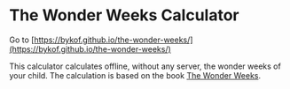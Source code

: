 # The Wonder Weeks Calculator

Go to [https://bykof.github.io/the-wonder-weeks/](https://bykof.github.io/the-wonder-weeks/)

This calculator calculates offline, without any server, the wonder weeks of your child.
The calculation is based on the book [The Wonder Weeks](https://www.amazon.de/Wonder-Weeks-Stress-Free-Guide-Behavior/dp/168268427X).